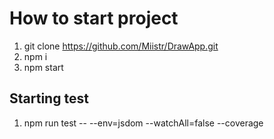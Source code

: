 # How to start project

1.  git clone https://github.com/Miistr/DrawApp.git
2.  npm i
3.  npm start

## Starting test

1.  npm run test -- --env=jsdom --watchAll=false --coverage

